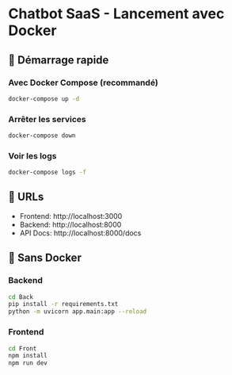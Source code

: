 # Chatbot SaaS - Lancement avec Docker

## 🚀 Démarrage rapide

### Avec Docker Compose (recommandé)
```bash
docker-compose up -d
```

### Arrêter les services
```bash
docker-compose down
```

### Voir les logs
```bash
docker-compose logs -f
```

## 📡 URLs

- Frontend: http://localhost:3000
- Backend: http://localhost:8000
- API Docs: http://localhost:8000/docs

## 🔧 Sans Docker

### Backend
```bash
cd Back
pip install -r requirements.txt
python -m uvicorn app.main:app --reload
```

### Frontend
```bash
cd Front
npm install
npm run dev
```
